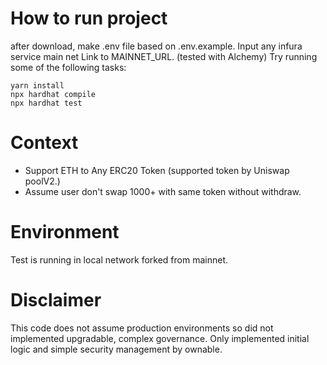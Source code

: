 # How to run project
after download, make .env file based on .env.example. 
Input any infura service main net Link to MAINNET_URL. (tested with Alchemy)
Try running some of the following tasks:

```shell
yarn install
npx hardhat compile
npx hardhat test
```

# Context
- Support ETH to Any ERC20 Token (supported token by Uniswap poolV2.)
- Assume user don't swap 1000+ with same token without withdraw. 

# Environment 
Test is running in local network forked from mainnet. 

# Disclaimer
This code does not assume production environments 
so did not implemented upgradable, complex governance. 
Only implemented initial logic and simple security management by ownable.  

